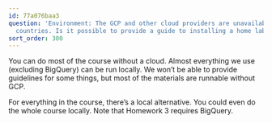 ```yaml
---
id: 77a076baa3
question: 'Environment: The GCP and other cloud providers are unavailable in some
  countries. Is it possible to provide a guide to installing a home lab?'
sort_order: 300
---
```


You can do most of the course without a cloud. Almost everything we use (excluding BigQuery) can be run locally. We won’t be able to provide guidelines for some things, but most of the materials are runnable without GCP.

For everything in the course, there’s a local alternative. You could even do the whole course locally. Note that Homework 3 requires BigQuery.